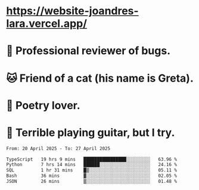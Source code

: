 # https://website-joandres-lara.vercel.app/
# 🐛 Professional reviewer of bugs.
# 🐱 Friend of a cat (his name is Greta).
# 📜 Poetry lover.
# 🎸 Terrible playing guitar, but I try.

<!--START_SECTION:waka-->

```txt
From: 20 April 2025 - To: 27 April 2025

TypeScript   19 hrs 9 mins   ████████████████░░░░░░░░░   63.96 %
Python       7 hrs 14 mins   ██████░░░░░░░░░░░░░░░░░░░   24.16 %
SQL          1 hr 31 mins    █▒░░░░░░░░░░░░░░░░░░░░░░░   05.11 %
Bash         36 mins         ▓░░░░░░░░░░░░░░░░░░░░░░░░   02.05 %
JSON         26 mins         ▒░░░░░░░░░░░░░░░░░░░░░░░░   01.48 %
```

<!--END_SECTION:waka-->
